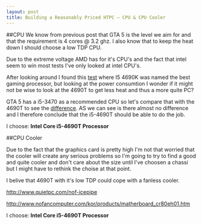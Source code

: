 ```yaml
---
layout: post
title: Building a Reasonably Priced HTPC – CPU & CPU Cooler
---
```


##CPU
We know from previous post that GTA 5 is the level we aim for and that the requirement is 4 cores @ 3.2 ghz. 
I also know that to keep the heat down I should choose a low TDP CPU.

Due to the extreme voltage AMD has for it's CPU's and the fact that intel seem to win most tests I've only looked at intel CPU's.

After looking around I found this [test](http://www.pcgamer.com/the-best-pc-gaming-cpus-processors/) where I5 4690K was named the best gaming processor, but looking at the power consumtion I wonder if it might not be wise to look at the 4690T to get less heat and thus a more quite PC?

GTA 5 has a i5-3470 as a recommended CPU so let's compare that with the 4690T to see the [difference](http://cpuboss.com/cpus/Intel-Core-i5-4690T-vs-Intel-Core-i5-3470). AS we can see is there almost no difference and I therefore conclude that the i5-4690T should be able to do the job.

I choose: **Intel Core i5-4690T Processor**

##CPU Cooler

Due to the fact that the graphics card is pretty high I'm not that worried that the cooler will create any serious problems so I'm going to try to find a good and quite cooler and don't care about the size until I've choosen a chassi but I might have to rethink the choise at that point.

I belive that 4690T with it's low TDP could cope with a fanless cooler.

http://www.quietpc.com/nof-icepipe

http://www.nofancomputer.com/kor/products/matherboard_cr80eh01.htm

I choose: **Intel Core i5-4690T Processor**